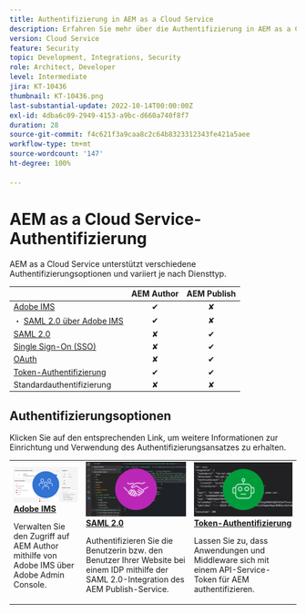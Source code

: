 ```yaml
---
title: Authentifizierung in AEM as a Cloud Service
description: Erfahren Sie mehr über die Authentifizierung in AEM as a Cloud Service.
version: Cloud Service
feature: Security
topic: Development, Integrations, Security
role: Architect, Developer
level: Intermediate
jira: KT-10436
thumbnail: KT-10436.png
last-substantial-update: 2022-10-14T00:00:00Z
exl-id: 4dba6c09-2949-4153-a9bc-d660a740f8f7
duration: 28
source-git-commit: f4c621f3a9caa8c2c64b8323312343fe421a5aee
workflow-type: tm+mt
source-wordcount: '147'
ht-degree: 100%

---
```


# AEM as a Cloud Service-Authentifizierung

AEM as a Cloud Service unterstützt verschiedene Authentifizierungsoptionen und variiert je nach Diensttyp.

|                       | AEM Author | AEM Publish |
|-----------------------|:----------:|:-----------:|
| [Adobe IMS](../accessing/overview.md) | ✔ | ✘ |
| ・ [SAML 2.0 über Adobe IMS](https://experienceleague.adobe.com/docs/experience-manager-cloud-service/content/security/ims-support.html?lang=de#how-to-set-up) | ✔ | ✘ |
| [SAML 2.0](./saml-2-0.md) | ✘ | ✔ |
| [Single Sign-On (SSO)](https://experienceleague.adobe.com/docs/experience-manager-cloud-service/content/sites/authoring/personalization/user-and-group-sync-for-publish-tier.html?lang=de#integration-with-an-idp) | ✘ | ✔ |
| [OAuth](https://experienceleague.adobe.com/docs/experience-manager-cloud-service/content/sites/authoring/personalization/user-and-group-sync-for-publish-tier.html?lang=de#integration-with-an-idp) | ✘ | ✔ |
| [Token-Authentifizierung](../../headless-tutorial/authentication/overview.md) | ✔ | ✔ |
| Standardauthentifizierung | ✘ | ✘ |

## Authentifizierungsoptionen

Klicken Sie auf den entsprechenden Link, um weitere Informationen zur Einrichtung und Verwendung des Authentifizierungsansatzes zu erhalten.

<table>
  <tr>
   <td>
      <a  href="../accessing/overview.md"><img alt="Adobe IMS" src="./assets/card--adobe-ims.png"/></a>
      <div><strong><a href="../accessing/overview.md">Adobe IMS</a></strong></div>
      <p>
          Verwalten Sie den Zugriff auf AEM Author mithilfe von Adobe IMS über Adobe Admin Console.
      </p>
    </td>   
   <td>
      <a  href="./saml-2-0.md"><img alt="SAML 2.0" src="./assets/card--saml-2-0.png"/></a>
      <div><strong><a href="./saml-2-0.md">SAML 2.0</a></strong></div>
      <p>
        Authentifizieren Sie die Benutzerin bzw. den Benutzer Ihrer Website bei einem IDP mithilfe der SAML 2.0-Integration des AEM Publish-Service.
      </p>
    </td>   
   <td>
      <a  href="../../headless-tutorial/authentication/overview.md"><img alt="Token" src="./assets/card--token.png"/></a>
      <div><strong><a href="../../headless-tutorial/authentication/overview.md">Token-Authentifizierung</a></strong></div>
      <p>
        Lassen Sie zu, dass Anwendungen und Middleware sich mit einem API-Service-Token für AEM authentifizieren.
      </p>
    </td>   
  </tr>
</table>
